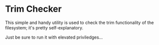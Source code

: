 # Trim Checker

This simple and handy utility is used to check the trim functionality of the filesystem; it's pretty self-explanatory.

Just be sure to run it with elevated priviledges...